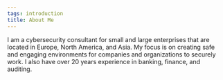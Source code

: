 ```yaml
---
tags: introduction
title: About Me
---
```



I am a cybersecurity consultant for small and large enterprises that are located in Europe, North America, and Asia.  My focus is on creating safe and engaging environments for companies and organizations to securely work.  I also have over 20 years experience in banking, finance, and auditing.


